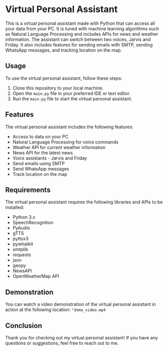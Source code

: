 <h1>Virtual Personal Assistant</h1>

<p>This is a virtual personal assistant made with Python that can access all your data from your PC. It is tuned with machine learning algorithms such as Natural Language Processing and includes APIs for news and weather information. The assistant can switch between two voices, Jarvis and Friday. It also includes features for sending emails with SMTP, sending WhatsApp messages, and tracking location on the map.</p>

<h2>Usage</h2>

<p>To use the virtual personal assistant, follow these steps:</p>

<ol>
  <li>Clone this repository to your local machine.</li>
  <li>Open the <code>main.py</code> file in your preferred IDE or text editor.</li>
  <li>Run the <code>main.py</code> file to start the virtual personal assistant.</li>
</ol>

<h2>Features</h2>

<p>The virtual personal assistant includes the following features:</p>

<ul>
  <li>Access to data on your PC</li>
  <li>Natural Language Processing for voice commands</li>
  <li>Weather API for current weather information</li>
  <li>News API for the latest news</li>
  <li>Voice assistants - Jarvis and Friday</li>
  <li>Send emails using SMTP</li>
  <li>Send WhatsApp messages</li>
  <li>Track location on the map</li>
</ul>

<h2>Requirements</h2>

<p>The virtual personal assistant requires the following libraries and APIs to be installed:</p>

<ul>
  <li>Python 3.x</li>
  <li>SpeechRecognition</li>
  <li>PyAudio</li>
  <li>gTTS</li>
  <li>pyttsx3</li>
  <li>pywhatkit</li>
  <li>smtplib</li>
  <li>requests</li>
  <li>json</li>
  <li>geopy</li>
  <li>NewsAPI</li>
  <li>OpenWeatherMap API</li>
</ul>

<h2>Demonstration</h2>

<p>You can watch a video demonstration of the virtual personal assistant in action at the following location: <code>"demo_video.mp4</code></p>

<h2>Conclusion</h2>

<p>Thank you for checking out my virtual personal assistant! If you have any questions or suggestions, feel free to reach out to me.</p>
